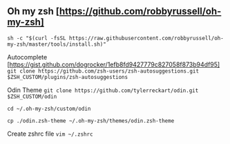 ## Oh my zsh [https://github.com/robbyrussell/oh-my-zsh]


`sh -c "$(curl -fsSL https://raw.githubusercontent.com/robbyrussell/oh-my-zsh/master/tools/install.sh)"`

Autocomplete [https://gist.github.com/dogrocker/1efb8fd9427779c827058f873b94df95]
`git clone https://github.com/zsh-users/zsh-autosuggestions.git $ZSH_CUSTOM/plugins/zsh-autosuggestions`


Odin Theme
`git clone https://github.com/tylerreckart/odin.git $ZSH_CUSTOM/odin`

`cd ~/.oh-my-zsh/custom/odin`

`cp ./odin.zsh-theme ~/.oh-my-zsh/themes/odin.zsh-theme`

Create zshrc file
`vim ~/.zshrc`

